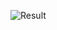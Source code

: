 ![Result](https://github.com/Khawaja-Abdul-Haleem/IOS_Dev_SwiftUI/assets/59179832/7ac508ce-a243-4ae6-b44d-95a3a9b7cd5f)

